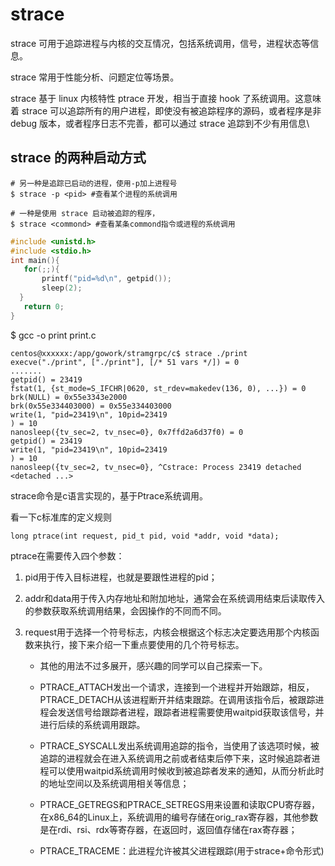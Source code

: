 # strace 
strace 可用于追踪进程与内核的交互情况，包括系统调用，信号，进程状态等信息。

strace 常用于性能分析、问题定位等场景。

strace 基于 linux 内核特性 ptrace 开发，相当于直接 hook 了系统调用。这意味着 strace 可以追踪所有的用户进程，即使没有被追踪程序的源码，或者程序是非 debug 版本，或者程序日志不完善，都可以通过 strace 追踪到不少有用信息\

## strace 的两种启动方式
```shell
# 另一种是追踪已启动的进程，使用-p加上进程号
$ strace -p <pid> #查看某个进程的系统调用

# 一种是使用 strace 启动被追踪的程序，
$ strace <commond> #查看某条commond指令或进程的系统调用
```

```C
#include <unistd.h>
#include <stdio.h>
int main(){
   for(;;){
       printf("pid=%d\n", getpid());
       sleep(2);
  }
   return 0;
}
```
$ gcc -o print print.c

```shell
centos@xxxxxx:/app/gowork/stramgrpc/c$ strace ./print 
execve("./print", ["./print"], [/* 51 vars */]) = 0
.......
getpid() = 23419
fstat(1, {st_mode=S_IFCHR|0620, st_rdev=makedev(136, 0), ...}) = 0
brk(NULL) = 0x55e3343e2000
brk(0x55e334403000) = 0x55e334403000
write(1, "pid=23419\n", 10pid=23419
) = 10
nanosleep({tv_sec=2, tv_nsec=0}, 0x7ffd2a6d37f0) = 0
getpid() = 23419
write(1, "pid=23419\n", 10pid=23419
) = 10
nanosleep({tv_sec=2, tv_nsec=0}, ^Cstrace: Process 23419 detached
<detached ...>
```
strace命令是c语言实现的，基于Ptrace系统调用。

看一下c标准库的定义规则
```shell
long ptrace(int request, pid_t pid, void *addr, void *data);
```
ptrace在需要传入四个参数：
1. pid用于传入目标进程，也就是要跟性进程的pid；

2. addr和data用于传入内存地址和附加地址，通常会在系统调用结束后读取传入的参数获取系统调用结果，会因操作的不同而不同。

3. request用于选择一个符号标志，内核会根据这个标志决定要选用那个内核函数来执行，接下来介绍一下重点要使用的几个符号标志。

    - 其他的用法不过多展开，感兴趣的同学可以自己探索一下。

    - PTRACE_ATTACH发出一个请求，连接到一个进程并开始跟踪，相反，PTRACE_DETACH从该进程断开并结束跟踪。在调用该指令后，被跟踪进程会发送信号给跟踪者进程，跟踪者进程需要使用waitpid获取该信号，并进行后续的系统调用跟踪。

    - PTRACE_SYSCALL发出系统调用追踪的指令，当使用了该选项时候，被追踪的进程就会在进入系统调用之前或者结束后停下来，这时候追踪者进程可以使用waitpid系统调用时候收到被追踪者发来的通知，从而分析此时的地址空间以及系统调用相关等信息；

    - PTRACE_GETREGS和PTRACE_SETREGS用来设置和读取CPU寄存器，在x86_64的Linux上，系统调用的编号存储在orig_rax寄存器，其他参数是在rdi、rsi、rdx等寄存器，在返回时，返回值存储在rax寄存器；

    - PTRACE_TRACEME：此进程允许被其父进程跟踪(用于strace+命令形式)